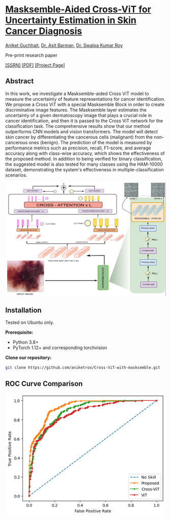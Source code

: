 # [Masksemble-Aided Cross-ViT for Uncertainty Estimation in Skin Cancer Diagnosis](https://dx.doi.org/10.2139/ssrn.4956250)

[Aniket Guchhait](https://github.com/aniketrox), [Dr. Asit Barman](https://scholar.google.co.in/citations?user=UIIlTfwAAAAJ&hl=en), [Dr. Swalpa Kumar Roy](https://github.com/swalpa)

Pre-print research paper

[[SSRN]](https://dx.doi.org/10.2139/ssrn.4956250) [[PDF]](https://dx.doi.org/10.2139/ssrn.4956250) [[Project Page]](https://dx.doi.org/10.2139/ssrn.4956250)

## Abstract

In this work, we investigate a Masksemble-aided Cross ViT model to measure the uncertainty of feature representations for cancer identification. We propose a Cross ViT with a special Masksemble Block in order to create discriminative image features. The Masksemble layer estimates the uncertainty of a given dermatoscopy image that plays a crucial role in cancer identification, and then it is passed to the Cross ViT network for the classification task. The comprehensive results show that our method outperforms CNN models and vision transformers. The model will detect skin cancer by differentiating the cancerous cells (malignant) from the non-cancerous ones (benign). The prediction of the model is measured by performance metrics such as precision, recall, F1-score, and average accuracy along with class-wise accuracy, which shows the effectiveness of the proposed method. In addition to being verified for binary classification, the suggested model is also tested for many classes using the HAM-10000 dataset, demonstrating the system's effectiveness in multiple-classification scenarios.


![overview](https://github.com/aniketrox/Cross-ViT-with-masksemble/blob/main/architecture/model.png)


## Installation

Tested on Ubuntu only.

**Prerequisite:**

- Python 3.8+
- PyTorch 1.12+ and corresponding torchvision

**Clone our repository:**

```bash
git clone https://github.com/aniketrox/Cross-ViT-with-masksemble.git
```

## ROC Curve Comparison

![roc](https://github.com/aniketrox/Cross-ViT-with-masksemble/blob/main/roc/roc_auc_multi.png)
